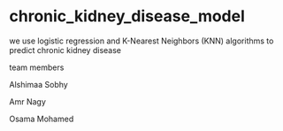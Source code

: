 # chronic_kidney_disease_model
we use logistic regression and K-Nearest Neighbors (KNN) algorithms to predict chronic kidney disease

team members
 
  Alshimaa Sobhy 
 
  Amr Nagy 

  Osama Mohamed

